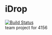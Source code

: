 # iDrop
[![Build Status](https://travis-ci.com/pure1017/iDrop.svg?branch=master)](https://travis-ci.com/pure1017/iDrop) <br>
team project for 4156
